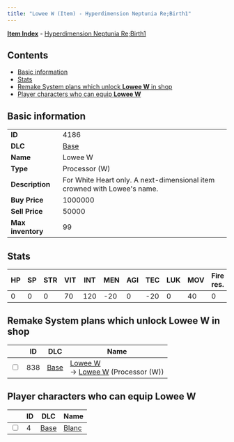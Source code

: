 ```yaml
---
title: "Lowee W (Item) - Hyperdimension Neptunia Re;Birth1"
---
```


[**Item Index**](/neptunia/rb1/item/index.html) - [Hyperdimension Neptunia Re;Birth1](/neptunia/rb1)

## Contents

- [Basic information](#basic-information)
- [Stats](#stats)
- [Remake System plans which unlock **Lowee W** in shop](#remake-system-plans-which-unlock-lowee-w-in-shop)
- [Player characters who can equip **Lowee W**](#player-characters-who-can-equip-lowee-w)

## Basic information

|   |   |
| -- | -- |
| **ID** | 4186 |
| **DLC** | [Base](/neptunia/rb1/dlc/1-base.html) |
| **Name** | Lowee W |
| **Type** | Processor (W) |
| **Description** | For White Heart only. A next-dimensional item crowned with Lowee's name. |
| **Buy Price** | 1000000 |
| **Sell Price** | 50000 |
| **Max inventory** | 99 |

## Stats

| HP | SP | STR | VIT | INT | MEN | AGI | TEC | LUK | MOV | Fire res. | Ice res. | Wind res. | Lightning res. |
| -- | -- | --- | --- | --- | --- | --- | --- | --- | --- | --------- | -------- | --------- | -------------- |
| 0 | 0 | 0 | 70 | 120 | -20 | 0 | -20 | 0 | 40 | 0 | 5 | 0 | 0 |

## Remake System plans which unlock **Lowee W** in shop

|    | ID | DLC | Name |
| -- | -- | --- | ---- |
| <input type="checkbox" id="rb1-remake-1-838" class="trackbox" /> | 838 | [Base](/neptunia/rb1/dlc/1-base.html) | [Lowee W](/neptunia/rb1/remake/1-838-lowee-w.html)<br />→ [Lowee W](/neptunia/rb1/item/1-4186-lowee-w.html) (Processor (W)) |

## Player characters who can equip **Lowee W**

|    | ID | DLC | Name |
| -- | -- | --- | ---- |
| <input type="checkbox" id="rb1-player-1-4" class="trackbox" /> | 4 | [Base](/neptunia/rb1/dlc/1-base.html) | [Blanc](/neptunia/rb1/player/1-4-blanc.html) |